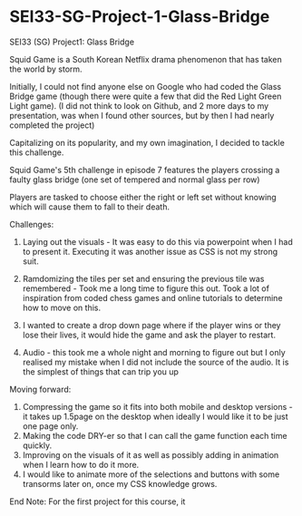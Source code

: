 # SEI33-SG-Project-1-Glass-Bridge

SEI33 (SG) Project1: Glass Bridge

Squid Game is a South Korean Netflix drama phenomenon that has taken the world by storm.

Initially, I could not find anyone else on Google who had coded the Glass Bridge game (though there were quite a few that did the Red Light Green Light game). (I did not think to look on Github, and 2 more days to my presentation, was when I found other sources, but by then I had nearly completed the project)

Capitalizing on its popularity, and my own imagination, I decided to tackle this challenge.

Squid Game's 5th challenge in episode 7 features the players crossing a faulty glass bridge (one set of tempered and normal glass per row)

Players are tasked to choose either the right or left set without knowing which will cause them to fall to their death.

Challenges:

1. Laying out the visuals - It was easy to do this via powerpoint when I had to present it. Executing it was another issue as CSS is not my strong suit.

2. Ramdomizing the tiles per set and ensuring the previous tile was remembered - Took me a long time to figure this out. Took a lot of inspiration from coded chess games and online tutorials to determine how to move on this.

3. I wanted to create a drop down page where if the player wins or they lose their lives, it would hide the game and ask the player to restart.

4. Audio - this took me a whole night and morning to figure out but I only realised my mistake when I did not include the source of the audio. It is the simplest of things that can trip you up

Moving forward:

1. Compressing the game so it fits into both mobile and desktop versions - it takes up 1.5page on the desktop when ideally I would like it to be just one page only.
2. Making the code DRY-er so that I can call the game function each time quickly.
3. Improving on the visuals of it as well as possibly adding in animation when I learn how to do it more.
4. I would like to animate more of the selections and buttons with some transorms later on, once my CSS knowledge grows.

End Note:
For the first project for this course, it
